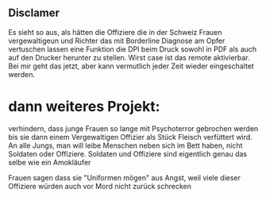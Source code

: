 ## Disclamer

Es sieht so aus, als hätten die Offiziere die in der Schweiz Frauen vergewaltigeun und Richter das mit Borderline Diagnose am Opfer vertuschen lassen eine Funktion die DPI beim Druck sowohl in PDF als auch auf den Drucker herunter zu stellen. Wirst case ist das remote aktivierbar. Bei mir geht das jetzt, aber kann vermutlich jeder Zeit wieder eingeschaltet werden.

dann weiteres Projekt:
=====================
verhindern, dass junge Frauen so lange mit Psychoterror gebrochen werden bis sie dann einem Vergewaltigen Offizier als Stück Fleisch verfüttert wird. An alle Jungs, man will leibe Menschen neben sich im Bett haben, nicht Soldaten oder Offiziere. Soldaten und Offiziere sind eigentlich genau das selbe wie ein Amokläufer

Frauen sagen dass sie "Uniformen mögen" aus Angst, weil viele dieser Offiziere würden auch vor Mord nicht zurück schrecken


